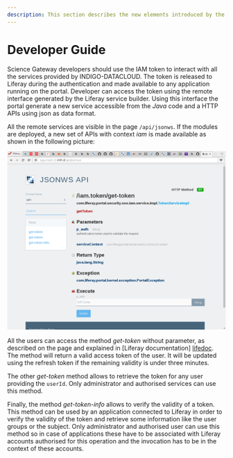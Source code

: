 ```yaml
---
description: This section describes the new elements introduced by the plugins which a developer can use to interact with Liferay plugins for INDIGO-DataCloud services.
---
```


# Developer Guide

Science Gateway developers should use the IAM token to interact with all the services provided by
INDIGO-DATACLOUD. The token is released to Liferay during the authentication and made available to
any application running on the portal. Developer can access the token using the remote interface
generated by the Liferay service builder. Using this interface the portal generate a new service accessible
from the *Java* code and a HTTP APIs using json as data format.

All the remote services are visible in the page `/api/jsonws`. If the modules are deployed,
a new set of APIs with context *iam* is made available as shown in the following picture:

![Liferay iam service](img/LifeServ.png)

All the users can access the method *get-token* without parameter, as described on the page and explained in
[Liferay documentation] [lifedoc]. The method will return a valid access token of the user.
It will be updated using the refresh token if the remaining validity is under three minutes.

The other *get-token* method allows to retrieve the token for any user providing the `userId`.
Only administrator and authorised services can use this method.

Finally, the method *get-token-info* allows to verify the validity of a token. This method can
be used by an application connected to Liferay in order to verify the validity of the token
and retrieve some information like the user groups or the subject. Only administrator
and authorised user can use this method so in case of applications these have to be associated with
Liferay accounts authorised for this operation and the invocation has to be in the context of these accounts.

[lifedoc]: https://dev.liferay.com/develop/tutorials/-/knowledge_base/7-0/invoking-remote-services
